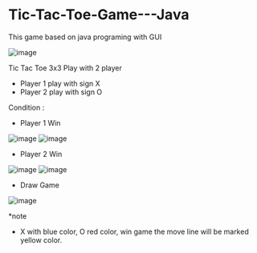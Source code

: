 # Tic-Tac-Toe-Game---Java
This game based on java programing with GUI

![image](https://user-images.githubusercontent.com/66807281/109411964-fa590680-79d7-11eb-8eaf-b9429850ec21.png)

Tic Tac Toe 3x3
Play with 2 player
- Player 1 play with sign X
- Player 2 play with sign O

Condition :
- Player 1 Win

![image](https://user-images.githubusercontent.com/66807281/109412056-72273100-79d8-11eb-9d6f-e165dad111b9.png)
![image](https://user-images.githubusercontent.com/66807281/109412059-76534e80-79d8-11eb-99cd-59229de4c32c.png)

- Player 2 Win

![image](https://user-images.githubusercontent.com/66807281/109412112-b4e90900-79d8-11eb-9bfb-547d0f5913b0.png)
![image](https://user-images.githubusercontent.com/66807281/109412114-b6b2cc80-79d8-11eb-9453-46e4cd5501bf.png)

- Draw Game

![image](https://user-images.githubusercontent.com/66807281/109412132-d813b880-79d8-11eb-982c-cfc9f19f2076.png)

*note
- X with blue color, O red color, win game the move line will be marked yellow color.

